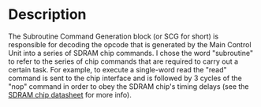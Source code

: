 # Description
The Subroutine Command Generation block (or SCG for short) is responsible for decoding the opcode that is generated by the Main Control Unit into a series of SDRAM chip commands. I chose the word "subroutine" to refer to the series of chip commands that are required to carry out a certain task. For example, to execute a single-word read the "read" command is sent to the chip interface and is followed by 3 cycles of the "nop" command in order to obey the SDRAM chip's timing delays (see the [SDRAM chip datasheet](http://www.issi.com/WW/pdf/42-45R-S_86400D-16320D-32160D.pdf) for more info). 
